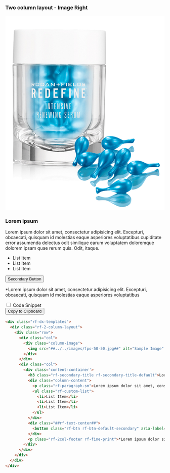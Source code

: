 <section>
<!-- Component: Two Column layout - image right -->
<article>
  <h3>Two column layout - Image Right</h3>
  <div class="showcase">
    <div class="showcase-item">
      <div class="rf-dx-templates">
        <div class="rf-2-column-layout">
          <div class="row">
            <div class="col">
              <div class="column-image">
                <img src="../../images/fpo-50-50.jpg" alt="Sample Image" /> 
              </div>
            </div>
            <div class="col">
              <div class='content-container'>
                <h3 class="rf-secondary-title rf-secondary-title-default">Lorem ipsum</h3>
                <div class="column-content">
                  <p class="rf-paragraph-sm">Lorem ipsum dolor sit amet, consectetur adipisicing elit. Excepturi, obcaecati, quisquam id molestias eaque asperiores voluptatibus cupiditate error assumenda delectus odit similique earum voluptatem doloremque dolorem ipsam quae rerum quis. Odit, itaque.</p>
                  <ul class="rf-custom-list">
                    <li>List Item</li>
                    <li>List Item</li>
                    <li>List Item</li>
                  </ul>
                </div>
                <div class="rf-text-center">
                  <button class="rf-btn rf-btn-default-secondary" aria-label="" type="button">Secondary Button</button>
                </div>
                <p class="rf-2col-footer rf-fine-print">&#42;Lorem ipsum dolor sit amet, consectetur adipisicing elit. Excepturi, obcaecati, quisquam id molestias eaque asperiores voluptatibus</p>
              </div>
            </div>
          </div>
        </div>
      </div>
    </div>
    <div class="code-snippet">
      <input type="checkbox" id="template2columnType1" name="field" value="option">
      <label for="template2columnType1">Code Snippet</label>
<aside>
<button class="clipboardBtn">Copy to Clipboard</button>

```html
<div class="rf-dx-templates">
  <div class="rf-2-column-layout">
    <div class="row">
      <div class="col">
        <div class="column-image">
          <img src="##../../images/fpo-50-50.jpg##" alt="Sample Image" /> 
        </div>
      </div>
      <div class="col">
        <div class='content-container'>
          <h3 class="rf-secondary-title rf-secondary-title-default">Lorem ipsum</h3>
          <div class="column-content">
            <p class="rf-paragraph-sm">Lorem ipsum dolor sit amet, consectetur adipisicing elit. Excepturi, obcaecati, quisquam id molestias eaque asperiores voluptatibus cupiditate error assumenda delectus odit similique earum voluptatem doloremque dolorem ipsam quae rerum quis. Odit, itaque.</p>
            <ul class="rf-custom-list">
              <li>List Item</li>
              <li>List Item</li>
              <li>List Item</li>
            </ul>
          </div>
          <div class="##rf-text-center##">
            <button class="rf-btn rf-btn-default-secondary" aria-label="" type="button">Secondary Button</button>
          </div>
          <p class="rf-2col-footer rf-fine-print">*Lorem ipsum dolor sit amet, consectetur adipisicing elit. Excepturi, obcaecati, quisquam id molestias eaque asperiores voluptatibus</p>
        </div>
      </div>
    </div>
  </div>
</div>
```
</aside>
    </div>
  </div>
</article>
<!-- End component -->
</section>
